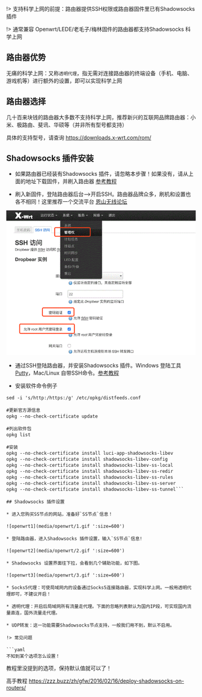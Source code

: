
!> 支持科学上网的前提：路由器提供SSH权限或路由器固件里已有Shadowsocks 插件

!> 通常兼容 Openwrt/LEDE/老毛子/梅林固件的路由器都支持Shadowsocks 科学上网

## 路由器优势

无痛的科学上网：又称`透明代理`，指无需对连接路由器的终端设备（手机、电脑、游戏机等）进行额外的设置，即可以实现科学上网

## 路由器选择

几十百来块钱的路由器大多数不支持科学上网，推荐新兴的互联网品牌路由器：小米、极路由、斐讯、华硕等（并非所有型号都支持）

具体的支持型号，请查询 https://downloads.x-wrt.com/rom/

## Shadowsocks 插件安装

* 如果路由器已经装有Shadowsocks 插件，请忽略本步骤！如果没有，请从上面的地址下载固件，并刷入路由器 [参考教程](https://blog.x-wrt.com/docs/tutorial/)

* 刷入新固件，登陆路由器后台-->开启SSH。路由器品牌众多，刷机和设置也各不相同！这里推荐一个交流平台 [恩山无线论坛](https://www.right.com.cn/forum/forum-72-1.html)

![openwrt1](media/openwrt/ssh.gif ':size=600')

* 通过SSH登陆路由器，并安装Shadowsocks 插件。Windows 登陆工具 [Putty](https://the.earth.li/~sgtatham/putty/latest/w64/putty.exe)，Mac/Linux 自带SSH命令。[参考教程](https://blog.x-wrt.com/docs/opkg/)

* 安装软件命令例子
```#我们使用https下载软件源
sed -i 's/http:/https:/g' /etc/opkg/distfeeds.conf

#更新官方源信息
opkg --no-check-certificate update

#列出软件包
opkg list

#安装
opkg --no-check-certificate install luci-app-shadowsocks-libev
opkg --no-check-certificate install shadowsocks-libev-config
opkg --no-check-certificate install shadowsocks-libev-ss-local
opkg --no-check-certificate install shadowsocks-libev-ss-redir
opkg --no-check-certificate install shadowsocks-libev-ss-rules
opkg --no-check-certificate install shadowsocks-libev-ss-server
opkg --no-check-certificate install shadowsocks-libev-ss-tunnel```
 
## Shadowsocks 插件设置

* 进入您购买SS节点的网站，准备好`SS节点`信息！

![openwrt1](media/openwrt/1.gif ':size=600')

* 登陆路由器，进入Shadowsocks 插件设置，输入`SS节点`信息!

![openwrt2](media/openwrt/2.gif ':size=600')

* Shadowsocks 设置界面往下拉，会看到几个辅助功能，如下图。

![openwrt3](media/openwrt/3.gif ':size=600')

* Socks5代理：可使局域网内的设备通过Socks5连接路由器，实现科学上网。一般用透明代理即可，不建议开启！

* 透明代理：开启后局域网所有流量走代理。下面的忽略列表默认为国内IP段，可实现国内流量直连，国外流量走代理。

* UDP转发：这一功能需要Shadowsocks节点支持，一般我们用不到，默认不启用。

!> 常见问题

```yaml
不知到某个选项怎么设置！
```
教程里没提到的选项，保持默认值就可以了！

高手教程 https://zzz.buzz/zh/gfw/2016/02/16/deploy-shadowsocks-on-routers/
